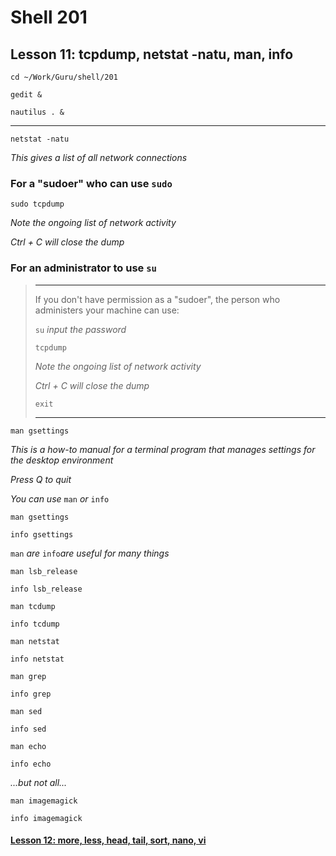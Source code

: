 # Shell 201
## Lesson 11: tcpdump, netstat -natu, man, info

`cd ~/Work/Guru/shell/201`

`gedit &`

`nautilus . &`
___

`netstat -natu`

*This gives a list of all network connections*

### For a "sudoer" who can use `sudo`

`sudo tcpdump`

*Note the ongoing list of network activity*

*Ctrl + C will close the dump*

### For an administrator to use `su`
> ___
> If you don't have permission as a "sudoer", the person who administers your machine can use:
> 
> `su` *input the password*
> 
> `tcpdump`
> 
> *Note the ongoing list of network activity*
> 
> *Ctrl + C will close the dump*
> 
> `exit`
> ___

`man gsettings`

*This is a how-to manual for a terminal program that manages settings for the desktop environment*

*Press Q to quit*

*You can use* `man` *or* `info`

`man gsettings`

`info gsettings`

`man` *are* `info`*are useful for many things*

`man lsb_release`

`info lsb_release`

`man tcdump`

`info tcdump`

`man netstat`

`info netstat`

`man grep`

`info grep`

`man sed`

`info sed`

`man echo`

`info echo`

*...but not all...*

`man imagemagick`

`info imagemagick`

#### [Lesson 12: more, less, head, tail, sort, nano, vi](https://github.com/inkVerb/guru/blob/master/201-shell/Lesson-12.md)
